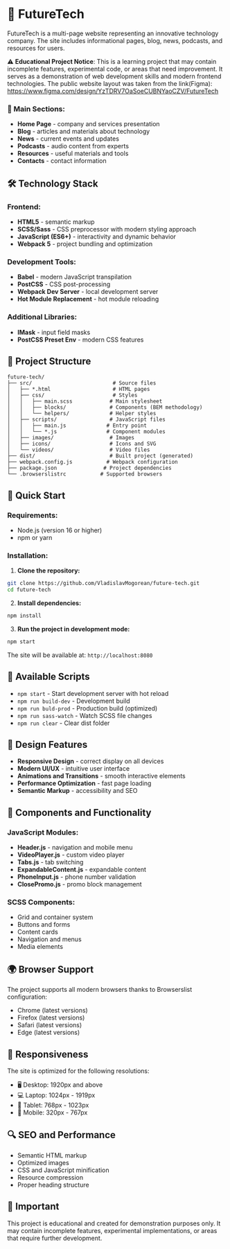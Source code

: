 # 🚀 FutureTech

FutureTech is a multi-page website representing an innovative technology company. The site includes informational pages, blog, news, podcasts, and resources for users.

⚠️ **Educational Project Notice**: This is a learning project that may contain incomplete features, experimental code, or areas that need improvement. It serves as a demonstration of web development skills and modern frontend technologies.
The public website layout was taken from the link(Figma): https://www.figma.com/design/YzTDRV7OaSoeCUBNYaoCZV/FutureTech

### 🎯 Main Sections:

- **Home Page** - company and services presentation
- **Blog** - articles and materials about technology
- **News** - current events and updates
- **Podcasts** - audio content from experts
- **Resources** - useful materials and tools
- **Contacts** - contact information

## 🛠️ Technology Stack

### Frontend:

- **HTML5** - semantic markup
- **SCSS/Sass** - CSS preprocessor with modern styling approach
- **JavaScript (ES6+)** - interactivity and dynamic behavior
- **Webpack 5** - project bundling and optimization

### Development Tools:

- **Babel** - modern JavaScript transpilation
- **PostCSS** - CSS post-processing
- **Webpack Dev Server** - local development server
- **Hot Module Replacement** - hot module reloading

### Additional Libraries:

- **IMask** - input field masks
- **PostCSS Preset Env** - modern CSS features

## 📁 Project Structure

```
future-tech/
├── src/                          # Source files
│   ├── *.html                    # HTML pages
│   ├── css/                      # Styles
│   │   ├── main.scss            # Main stylesheet
│   │   ├── blocks/              # Components (BEM methodology)
│   │   └── helpers/             # Helper styles
│   ├── scripts/                 # JavaScript files
│   │   ├── main.js             # Entry point
│   │   └── *.js                # Component modules
│   ├── images/                  # Images
│   ├── icons/                   # Icons and SVG
│   └── videos/                  # Video files
├── dist/                        # Built project (generated)
├── webpack.config.js           # Webpack configuration
├── package.json               # Project dependencies
└── .browserslistrc           # Supported browsers
```

## 🚀 Quick Start

### Requirements:

- Node.js (version 16 or higher)
- npm or yarn

### Installation:

1. **Clone the repository:**

```bash
git clone https://github.com/VladislavMogorean/future-tech.git
cd future-tech
```

2. **Install dependencies:**

```bash
npm install
```

3. **Run the project in development mode:**

```bash
npm start
```

The site will be available at: `http://localhost:8080`

## 📝 Available Scripts

- `npm start` - Start development server with hot reload
- `npm run build-dev` - Development build
- `npm run buld-prod` - Production build (optimized)
- `npm run sass-watch` - Watch SCSS file changes
- `npm run clear` - Clear dist folder

## 🎨 Design Features

- **Responsive Design** - correct display on all devices
- **Modern UI/UX** - intuitive user interface
- **Animations and Transitions** - smooth interactive elements
- **Performance Optimization** - fast page loading
- **Semantic Markup** - accessibility and SEO

## 🔧 Components and Functionality

### JavaScript Modules:

- **Header.js** - navigation and mobile menu
- **VideoPlayer.js** - custom video player
- **Tabs.js** - tab switching
- **ExpandableContent.js** - expandable content
- **PhoneInput.js** - phone number validation
- **ClosePromo.js** - promo block management

### SCSS Components:

- Grid and container system
- Buttons and forms
- Content cards
- Navigation and menus
- Media elements

## 🌍 Browser Support

The project supports all modern browsers thanks to Browserslist configuration:

- Chrome (latest versions)
- Firefox (latest versions)
- Safari (latest versions)
- Edge (latest versions)

## 📱 Responsiveness

The site is optimized for the following resolutions:

- 🖥️ Desktop: 1920px and above
- 💻 Laptop: 1024px - 1919px
- 📱 Tablet: 768px - 1023px
- 📱 Mobile: 320px - 767px

## 🔍 SEO and Performance

- Semantic HTML markup
- Optimized images
- CSS and JavaScript minification
- Resource compression
- Proper heading structure

## 📄 Important

This project is educational and created for demonstration purposes only. It may contain incomplete features, experimental implementations, or areas that require further development.
